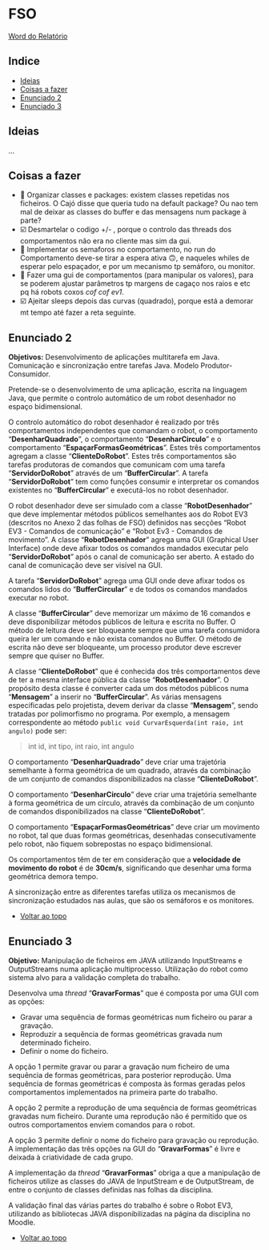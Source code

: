# FSO

[Word do Relatório](http://www.blankwebsite.com/)

## Indice
* [Ideias](#ideias)
* [Coisas a fazer](#coisas-a-fazer)
* [Enunciado 2](#enunciado-2)
* [Enunciado 3](#enunciado-3)

## Ideias
...
	
## Coisas a fazer
* 🔳 Organizar classes e packages: existem classes repetidas nos ficheiros. O Cajó disse que queria tudo na default package? Ou nao tem mal de deixar as classes do buffer e das mensagens num package à parte?
* ☑️ Desmartelar o codigo +/- , porque o controlo das threads dos comportamentos não era no cliente mas sim da gui.
* 🔳 Implementar os semaforos no comportamento, no run do Comportamento deve-se tirar a espera ativa 🙃, e naqueles whiles de esperar pelo espaçador, e por um mecanismo tp semáforo, ou monitor.
* 🔳 Fazer uma gui de comportamentos (para manipular os valores), para se poderem ajustar parâmetros tp margens de cagaço nos raios e etc pq há robots coxos *cof cof ev1*.
* ☑️ Ajeitar sleeps depois das curvas (quadrado), porque está a demorar mt tempo até fazer a reta seguinte.

## Enunciado 2

**Objetivos:** Desenvolvimento de aplicações multitarefa em Java. Comunicação e
sincronização entre tarefas Java. Modelo Produtor-Consumidor.

Pretende-se o desenvolvimento de uma aplicação, escrita na linguagem Java, que permite o
controlo automático de um robot desenhador no espaço bidimensional.

O controlo automático do robot desenhador é realizado por três comportamentos
independentes que comandam o robot, o comportamento “**DesenharQuadrado**”, o
comportamento “**DesenharCirculo**” e o comportamento “**EspaçarFormasGeométricas**”.
Estes três comportamentos agregam a classe “**ClienteDoRobot**”. Estes três comportamentos
são tarefas produtoras de comandos que comunicam com uma tarefa “**ServidorDoRobot**”
através de um “**BufferCircular**”. A tarefa “**ServidorDoRobot**” tem como funções consumir
e interpretar os comandos existentes no “**BufferCircular**” e executá-los no robot desenhador.

O robot desenhador deve ser simulado com a classe “**RobotDesenhador**” que deve
implementar métodos públicos semelhantes aos do Robot EV3 (descritos no Anexo 2 das
folhas de FSO) definidos nas secções “Robot EV3 - Comandos de comunicação” e “Robot
Ev3 - Comandos de movimento”. A classe “**RobotDesenhador**” agrega uma GUI (Graphical
User Interface) onde deve afixar todos os comandos mandados executar pelo
“**ServidorDoRobot**” após o canal de comunicação ser aberto. A estado do canal de
comunicação deve ser visível na GUI.

A tarefa “**ServidorDoRobot**” agrega uma GUI onde deve afixar todos os comandos lidos do
“**BufferCircular**” e de todos os comandos mandados executar no robot.

A classe “**BufferCircular**” deve memorizar um máximo de 16 comandos e deve
disponibilizar métodos públicos de leitura e escrita no Buffer. O método de leitura deve ser
bloqueante sempre que uma tarefa consumidora queira ler um comando e não exista 
comandos no Buffer. O método de escrita não deve ser bloqueante, um processo produtor
deve escrever sempre que quiser no Buffer.

A classe “**ClienteDoRobot**” que é conhecida dos três comportamentos deve de ter a mesma
interface pública da classe “**RobotDesenhador**”. O propósito desta classe é converter cada
um dos métodos públicos numa “**Mensagem**” a inserir no “**BufferCircular**”. As várias
mensagens especificadas pelo projetista, devem derivar da classe “**Mensagem**”, sendo
tratadas por polimorfismo no programa. Por exemplo, a mensagem correspondente ao
método `public void CurvarEsquerda(int raio, int angulo)` pode ser:

> int id, int tipo, int raio, int angulo

O comportamento “**DesenharQuadrado**” deve criar uma trajetória semelhante à forma
geométrica de um quadrado, através da combinação de um conjunto de comandos
disponibilizados na classe “**ClienteDoRobot**”.

O comportamento “**DesenharCirculo**” deve criar uma trajetória semelhante à forma
geométrica de um círculo, através da combinação de um conjunto de comandos
disponibilizados na classe “**ClienteDoRobot**”.

O comportamento “**EspaçarFormasGeométricas**” deve criar um movimento no robot, tal
que duas formas geométricas, desenhadas consecutivamente pelo robot, não fiquem
sobrepostas no espaço bidimensional.

Os comportamentos têm de ter em consideração que a **velocidade de movimento do robot**
é de **30cm/s**, significando que desenhar uma forma geométrica demora tempo.

A sincronização entre as diferentes tarefas utiliza os mecanismos de sincronização estudados
nas aulas, que são os semáforos e os monitores.

* [Voltar ao topo](#fso)

## Enunciado 3

**Objetivo:** Manipulação de ficheiros em JAVA utilizando InputStreams e OutputStreams
numa aplicação multiprocesso. Utilização do robot como sistema alvo para a validação
completa do trabalho.

Desenvolva uma *thread* “**GravarFormas**” que é composta por uma GUI com as opções:
* Gravar uma sequência de formas geométricas num ficheiro ou parar a gravação.
* Reproduzir a sequência de formas geométricas gravada num determinado ficheiro.
* Definir o nome do ficheiro.

A opção 1 permite gravar ou parar a gravação num ficheiro de uma sequência de formas
geométricas, para posterior reprodução. Uma sequência de formas geométricas é
composta às formas geradas pelos comportamentos implementados na primeira parte do
trabalho.

A opção 2 permite a reprodução de uma sequência de formas geométricas gravadas num
ficheiro. Durante uma reprodução não é permitido que os outros comportamentos enviem
comandos para o robot.

A opção 3 permite definir o nome do ficheiro para gravação ou reprodução.
A implementação das três opções na GUI do “**GravarFormas**” é livre e deixada à
criatividade de cada grupo.

A implementação da *thread* “**GravarFormas**” obriga a que a manipulação de ficheiros
utilize as classes do JAVA de InputStream e de OutputStream, de entre o conjunto de
classes definidas nas folhas da disciplina.

A validação final das várias partes do trabalho é sobre o Robot EV3, utilizando as
bibliotecas JAVA disponibilizadas na página da disciplina no Moodle.

* [Voltar ao topo](#fso)
